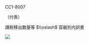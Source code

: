 CC1-8007

（付表）

課税移出数量等 $\\oslash$ 容器別内訳書

![](https://www.nta.go.jp/tmp/a599b68d-abc8-4360-ba42-4caf7f0dec04/images/2fc88934e59dbd7f13a50abc760e5466769d1851d1452524a1a1f44304637cfb.jpg)